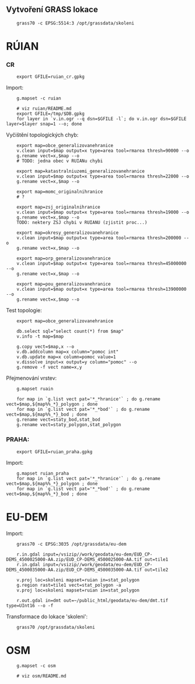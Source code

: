 Vytvoření GRASS lokace
----------------------

        grass70 -c EPSG:5514:3 /opt/grassdata/skoleni

RÚIAN
=====

### CR

        export GFILE=ruian_cr.gpkg

Import:

        g.mapset -c ruian
        
        # viz ruian/README.md
        export GFILE=/tmp/$DB.gpkg
        for layer in `v.in.ogr --q dsn=$GFILE -l`; do v.in.ogr dsn=$GFILE layer=$layer snap=1 --o; done

Vyčištění topologických chyb:

        export map=obce_generalizovanehranice
        v.clean input=$map output=x type=area tool=rmarea thresh=90000 --o
        g.rename vect=x,$map --o
        # TODO: jedna obec v RUIANu chybi
        
        export map=katastralniuzemi_generalizovanehranice
        v.clean input=$map output=x type=area tool=rmarea thresh=22000 --o
        g.rename vect=x,$map --o

        export map=momc_originalnihranice
        # ?

        export map=zsj_originalnihranice
        v.clean input=$map output=x type=area tool=rmarea thresh=19000 --o
        g.rename vect=x,$map --o
        TODO: nektery ZSJ chybi v RUIANU (zjistit proc...)

        export map=okresy_generalizovanehranice
        v.clean input=$map output=x type=area tool=rmarea thresh=200000 --o
        g.rename vect=x,$map --o

        export map=orp_generalizovanehranice
        v.clean input=$map output=x type=area tool=rmarea thresh=45000000 --o
        g.rename vect=x,$map --o

        export map=pou_generalizovanehranice
        v.clean input=$map output=x type=area tool=rmarea thresh=13900000 --o
        g.rename vect=x,$map --o

Test topologie:
        
        export map=obce_generalizovanehranice

        db.select sql="select count(*) from $map"
        v.info -t map=$map
        
        g.copy vect=$map,x --o
        v.db.addcolumn map=x column="pomoc int"
        v.db.update map=x column=pomoc value=1
        v.dissolve input=x output=y column="pomoc" --o
        g.remove -f vect name=x,y
        
Přejmenování vrstev:

        g.mapset ruain

        for map in `g.list vect pat='*_*hranice'` ; do g.rename vect=$map,${map%%_*}_polygon ; done
        for map in `g.list vect pat='*_*bod'` ; do g.rename vect=$map,${map%%_*}_bod ; done
        g.rename vect=staty_bod,stat_bod
        g.rename vect=staty_polygon,stat_polygon

### PRAHA:

        export GFILE=ruian_praha.gpkg

Import:

        g.mapset ruian_praha
        for map in `g.list vect pat='*_*hranice'` ; do g.rename vect=$map,${map%%_*}_polygon ; done
        for map in `g.list vect pat='*_*bod'` ; do g.rename vect=$map,${map%%_*}_bod ; done

EU-DEM
======

Import:

        grass70 -c EPSG:3035 /opt/grassdata/eu-dem
        
        r.in.gdal input=/vsizip//work/geodata/eu-dem/EUD_CP-DEMS_4500025000-AA.zip/EUD_CP-DEMS_4500025000-AA.tif out=tile1
        r.in.gdal input=/vsizip//work/geodata/eu-dem/EUD_CP-DEMS_4500035000-AA.zip/EUD_CP-DEMS_4500035000-AA.tif out=tile2

        v.proj loc=skoleni mapset=ruian in=stat_polygon
        g.region rast=tile1 vect=stat_polygon -a
        v.proj loc=skoleni mapset=ruian in=stat_polygon
               
        r.out.gdal in=dmt out=~/public_html/geodata/eu-dem/dmt.tif type=UInt16 --o -f
        
Transformace do lokace 'skoleni':

        grass70 /opt/grassdata/skoleni
       

OSM
===

        g.mapset -c osm
        
        # viz osm/README.md
        